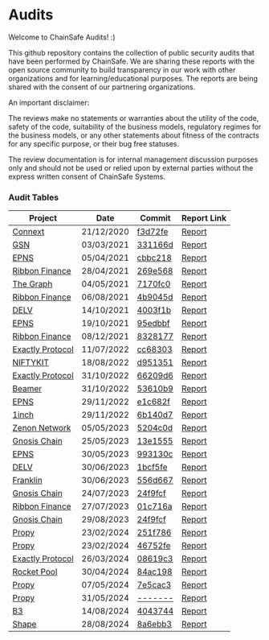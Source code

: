 # Audits
Welcome to ChainSafe Audits! :)

This github repository contains the collection of public security audits that have been performed by ChainSafe. We are sharing these reports with the open source community to build transparency in our work with other organizations and for learning/educational purposes. The reports are being shared with the consent of our partnering organizations.

An important disclaimer:

The reviews make no statements or warranties about the utility of the code, safety of the code, suitability of the business models, regulatory regimes for the business models, or any other statements about fitness of the contracts for any specific purpose, or their bug free statuses.

The review documentation is for internal management discussion purposes only and should not be used or relied upon by external parties without the express written consent of ChainSafe Systems.


### Audit Tables

| Project | Date | Commit | Report Link |
| -------- | -------- | -------- | -------- |
| [Connext](https://connext.network/)| 21/12/2020     | [f3d72fe](https://github.com/connext/vector/releases/tag/vector-0.0.17)     | [Report](/Connext/connext-12-2020.pdf)|
| [GSN](https://opengsn.org/)| 03/03/2021     | [331166d](https://github.com/opengsn/gsn/tree/release)     | [Report](/GSN/opengsn-03-2021.pdf)  |
| [EPNS](https://epns.io/)| 05/04/2021     | [cbbc218](https://github.com/ethereum-push-notification-service/epns-smart-contracts-genesis/tree/cbbc2183308f9f7c722aecb6a1c565ce16273be0)     | [Report](/EPNS/epns-protocol-03-2021.pdf)  |
| [Ribbon Finance](https://www.ribbon.finance/)| 28/04/2021     | [269e568](https://github.com/ribbon-finance/audit/tree/269e56845e76849855abe20f2dea5c5c5da52750)     | [Report](/Ribbon%20Finance/ribbon-finance-04-2021.pdf)  |
| [The Graph](https://edgeandnode.com/)| 04/05/2021     | [7170fc0](https://github.com/graphprotocol/contracts/commit/7170fc04a210c9158712edd81b797702f82fcff6)     | [Report](/The%20Graph/thegraph-04-2021.pdf)  |
| [Ribbon Finance](https://www.ribbon.finance/)| 06/08/2021     | [4b9045d](https://github.com/ribbon-finance/ribbon-v2/tree/4b9045d69a20a505b823f2cb8c32cdc3c6e3b79f)     | [Report](/Ribbon%20Finance/RibbonV2-July-2021.pdf)  |
| [DELV](https://council.delv.tech/)| 14/10/2021     | [4003f1b](https://github.com/delvtech/council)     | [Report](/DELV/delv-10-2021.pdf)  |
| [EPNS](https://epns.io/)| 19/10/2021     | [95edbbf](https://github.com/ethereum-push-notification-service/epns-protocol-staging/tree/95edbbf783cb862202079206b255bd8476548d4f)     | [Report](/EPNS/epns-protocol-10-2021.pdf)  |
| [Ribbon Finance](https://www.ribbon.finance/)| 08/12/2021     | [8328177](https://github.com/ribbon-finance/ribbon-v2/tree/8328177fc188a344ea22591e872077d100a9e8a3)     | [Report](/Ribbon%20Finance/ribbon-finance-11-2021.pdf)  |
| [Exactly Protocol](https://exact.ly/)| 11/07/2022     | [cc68303](https://github.com/exactly/protocol/tree/cc68303704cf9a3aaad0bfc49968033acc42a63b)     | [Report](/Exactly%20Protocol/exactly-finance-05-2022.pdf)  |
| [NIFTYKIT](https://niftykit.com/)| 18/08/2022     | [d951351](https://github.com/niftykit-inc/niftykit-contracts/tree/d951351a75902336f7ab5d49f5f3e492a1dc312e)     | [Report](/NIFTYKIT/niftykit-v2-08-2022.pdf)  |
| [Exactly Protocol](https://exact.ly/)| 31/10/2022     | [66209d6](https://github.com/exactly/protocol/commit/66209d6c44a6180bb7fbdc0bc4f46f292d2315a4)     | [Report](/Exactly%20Protocol/exactly-protocol-10-2022.pdf)  |
| [Beamer](https://beamerbridge.com/)| 31/10/2022     | [53610b9](https://github.com/beamer-bridge/beamer/tree/53610b9b890e75e724d1996033e05ea5e0823984)     | [Report](/Beamer/beamer-01-2023.pdf)  |
| [EPNS](https://epns.io/)| 29/11/2022     | [e1c682f](https://github.com/ethereum-push-notification-service/push-protocol-staging/tree/e1c682fe2a5fc2658bd3f73c6984a18d71b083b1)     | [Report](/EPNS/epns-protocol-11-2022.pdf)  |
| [1inch](https://1inch.io/)| 29/11/2022     | [6b140d7](https://github.com/1inch/farming/tree/6b140d74cc751360e6f72d4ea68d8f3caea09bce)     | [Report](/1inch/1inch-11-2022.pdf)  |
| [Zenon Network](https://zenon.network/)| 05/05/2023     | [5204c0d](https://github.com/HyperCore-Team/evm-bridge-contracts/tree/5204c0df4e0a2a1bcaa69e5fa22c9131c09e76e9)     | [Report](/Zenon%20Network/zenon-05-2023.pdf)  |
| [Gnosis Chain](https://www.gnosis.io/)| 25/05/2023     | [13e1555](https://github.com/gnosischain/deposit-contract/tree/13e155500b626612844e3d0fccc11b02b11ea785)     | [Report](/Gnosis%20Chain/gnosis-05-2023.pdf)  |
| [EPNS](https://epns.io/)| 30/05/2023     | [993130c](https://github.com/ethereum-push-notification-service/push-smart-contracts/tree/993130c48211a83fd2b19fb082f2e25f91fa04cc)     | [Report](/EPNS/epns-protocol-05-2023.pdf)  |
| [DELV](https://hyperdrive.delv.tech/)| 30/06/2023     | [1bcf5fe](https://github.com/delvtech/hyperdrive/commit/1bcf5fe45b9d3dd02741302dd639104338e79c21)     | [Report](/DELV/delv-06-2023.pdf)  |
| [Franklin](https://www.hellofranklin.co/)| 30/06/2023     | [556d667](https://github.com/franklin-systems/franklin/commit/556d667e81f902de04513eb12fc0108334edcb22)     | [Report](/Franklin/franklin-06-2023.pdf)  |
| [Gnosis Chain](https://www.gnosis.io/)| 24/07/2023     | [24f9fcf](https://github.com/gnosischain/deposit-contract/tree/24f9fcfdff4ef04fd47d459aaa88741c66c5dba4)     | [Report](/Gnosis%20Chain/gnosis-07-2023.pdf)  |
| [Ribbon Finance](https://www.ribbon.finance/)| 27/07/2023     | [01c716a](https://github.com/ribbon-finance/ribbon-v2/tree/01c716a6bf452bdf8789f8cf5b3ef3e36db2da8e)     | [Report](/Ribbon%20Finance/ribbon-07-2023.pdf)  |
| [Gnosis Chain](https://www.gnosis.io/)| 29/08/2023     | [24f9fcf](https://github.com/gnosischain/tokenbridge-contracts/tree/b778a4a3823c2ae8111270af280a2e865762eb71)     | [Report](/Gnosis%20Chain/gnosis-08-2023.pdf)  |
| [Propy](https://propy.com/)| 23/02/2024     | [251f786](https://github.com/Propy/Propy.PRONFTStaking/commit/251f78680b92d8bd13977df5db7338de3963f88e)     | [Report](/Propy/propy-nft-staking-02-2024.pdf)  |
| [Propy](https://propy.com/)| 23/02/2024     | [46752fe](https://github.com/Propy/Propy.PaymentPRO/commit/46752febdd0b893ac1ce28fb58918524eb154d64)     | [Report](/Propy/propy-payment-02-2024.pdf)  |
| [Exactly Protocol](https://exact.ly/)| 26/03/2024     | [08619c3](https://github.com/exactly/protocol/commit/08619c3f02e9710475eba31f6449d0f1abdae533)     | [Report](/Exactly%20Protocol/exactly-protocol-03-2024.pdf)  |
| [Rocket Pool](https://rocketpool.net/)| 30/04/2024     | [84ac198](https://github.com/rocket-pool/rocketpool/commit/84ac19872dda7ca9c39c4f7349159d0e984130b9)     | [Report](/Rocket%20Pool/rocket-pool-04-2024.pdf)  |
| [Propy](https://propy.com/)| 07/05/2024     | [7e5cac3](https://github.com/Propy/Propy.PRONFTStaking/commit/7e5cac32f9451d5ac67d802562262a5bfbf249c9)     | [Report](/Propy/propy-nft-staking-v2-05-2024.pdf)  |
| [Propy](https://propy.com/)| 31/05/2024     | [-------](https://etherscan.io/address/0xbEcA655Fa9B1Cf7Fe4Ffb6Eee34cAF1C140A93b8#code)     | [Report](/Propy/propy-auction-v2-05-2024.pdf)  |
| [B3](https://b3.fun/)| 14/08/2024     | [4043744](https://github.com/b3-fun/b3st-points/commit/404374416182ea41358abc3b4c2946ccc4418791)     | [Report](/B3/b3-points-08-2024.pdf)  |
| [Shape](https://shape.network/)| 28/08/2024     | [8a6ebb3](https://github.com/shape-network/gasback/commit/8a6ebb3c52ba3a05038ff563a2e92fd892c2467d)     | [Report](/Shape/shape-gasback-08-2024.pdf)  |
